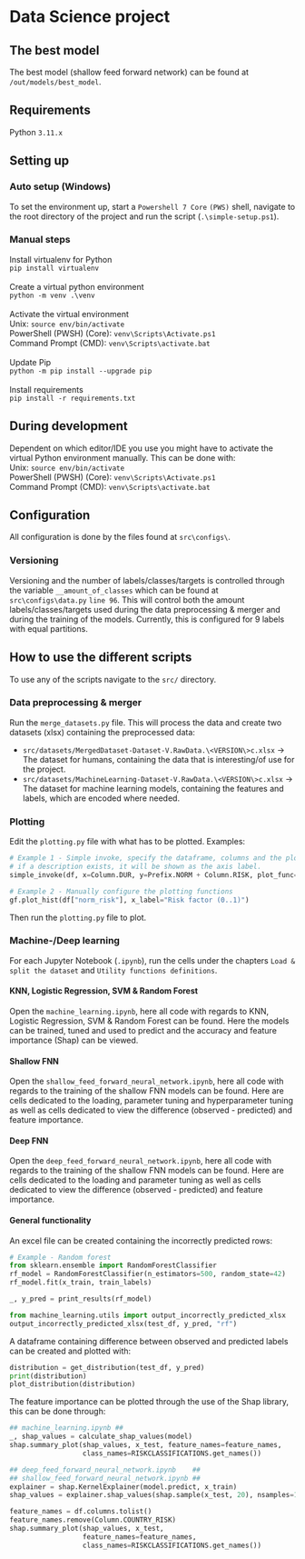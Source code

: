 # Data Science project

## The best model
The best model (shallow feed forward network) can be found at `/out/models/best_model`.

## Requirements
Python `3.11.x`<br/>

## Setting up

### Auto setup (Windows)
To set the environment up, start a `Powershell 7 Core` `(PWS)` shell, navigate to the root directory of the project and run the script (`.\simple-setup.ps1`). 

### Manual steps
Install virtualenv for Python <br/>
`pip install virtualenv`
<br/>
<br/>
Create a virtual python environment <br/>
`python -m venv .\venv`
<br/>
<br/>
Activate the virtual environment <br/>
Unix: `source env/bin/activate` <br/>
PowerShell (PWSH) (Core): `venv\Scripts\Activate.ps1`<br/>
Command Prompt (CMD): `venv\Scripts\activate.bat`
<br/>
<br/>
Update Pip <br/>
`python -m pip install --upgrade pip`
<br/>
<br/>
Install requirements <br/>
`pip install -r requirements.txt`


## During development
Dependent on which editor/IDE you use you might have to activate the virtual Python environment manually. This can be 
done with: <br/>
Unix: `source env/bin/activate` <br/>
PowerShell (PWSH) (Core): `venv\Scripts\Activate.ps1`<br/>
Command Prompt (CMD): `venv\Scripts\activate.bat`


## Configuration
All configuration is done by the files found at `src\configs\`.

### Versioning
Versioning and the number of labels/classes/targets is controlled through the variable `__amount_of_classes` which can 
be found at `src\configs\data.py` `line 96`. This will control both the amount labels/classes/targets used during the 
data preprocessing & merger and during the training of the models. Currently, this is configured for 9 labels with equal 
partitions.

## How to use the different scripts
To use any of the scripts navigate to the `src/` directory. 

### Data preprocessing & merger
Run the `merge_datasets.py` file. This will process the data and create two datasets (xlsx) containing the preprocessed data:
- `src/datasets/MergedDataset-Dataset-V.RawData.\<VERSION\>c.xlsx` &#8594; The dataset for humans, containing the data that is interesting/of use for the project.  
- `src/datasets/MachineLearning-Dataset-V.RawData.\<VERSION\>c.xlsx` &#8594; The dataset for machine learning models, containing the features and labels, which are encoded where needed. 

### Plotting
Edit the `plotting.py` file with what has to be plotted. Examples:
```python
# Example 1 - Simple invoke, specify the dataframe, columns and the plotting function
# if a description exists, it will be shown as the axis label.
simple_invoke(df, x=Column.DUR, y=Prefix.NORM + Column.RISK, plot_func=gf.plot_kde)

# Example 2 - Manually configure the plotting functions
gf.plot_hist(df["norm_risk"], x_label="Risk factor (0..1)")
```
Then run the `plotting.py` file to plot.

### Machine-/Deep learning
For each Jupyter Notebook (`.ipynb`), run the cells under the chapters `Load & split the dataset` and `Utility functions definitions`.

#### KNN, Logistic Regression, SVM & Random Forest
Open the `machine_learning.ipynb`, here all code with regards to KNN, Logistic Regression, SVM & Random Forest can be found. 
Here the models can be trained, tuned and used to predict and the accuracy and feature importance (Shap) can be viewed.

#### Shallow FNN
Open the `shallow_feed_forward_neural_network.ipynb`, here all code with regards to the training of the shallow FNN models can be found.
Here are cells dedicated to the loading, parameter tuning and hyperparameter tuning as well as cells dedicated to view the difference (observed - predicted) and feature importance.

#### Deep FNN
Open the `deep_feed_forward_neural_network.ipynb`, here all code with regards to the training of the shallow FNN models can be found.
Here are cells dedicated to the loading and parameter tuning as well as cells dedicated to view the difference (observed - predicted) and feature importance.

#### General functionality
An excel file can be created containing the incorrectly predicted rows:
```python
# Example - Random forest
from sklearn.ensemble import RandomForestClassifier
rf_model = RandomForestClassifier(n_estimators=500, random_state=42) 
rf_model.fit(x_train, train_labels)

_, y_pred = print_results(rf_model)

from machine_learning.utils import output_incorrectly_predicted_xlsx
output_incorrectly_predicted_xlsx(test_df, y_pred, "rf")  
```

A dataframe containing difference between observed and predicted labels can be created and plotted with:
```python
distribution = get_distribution(test_df, y_pred)
print(distribution)
plot_distribution(distribution)
```

The feature importance can be plotted through the use of the Shap library, this can be done through:
```python
## machine_learning.ipynb ##
_, shap_values = calculate_shap_values(model)
shap.summary_plot(shap_values, x_test, feature_names=feature_names,
                  class_names=RISKCLASSIFICATIONS.get_names())

## deep_feed_forward_neural_network.ipynb    ##
## shallow_feed_forward_neural_network.ipynb ##
explainer = shap.KernelExplainer(model.predict, x_train)
shap_values = explainer.shap_values(shap.sample(x_test, 20), nsamples=100, random_state=41) # default of nsamples = 2 * X.shape[1] + 2048 = 2066 

feature_names = df.columns.tolist()
feature_names.remove(Column.COUNTRY_RISK)
shap.summary_plot(shap_values, x_test, 
                  feature_names=feature_names,
                  class_names=RISKCLASSIFICATIONS.get_names())
```
